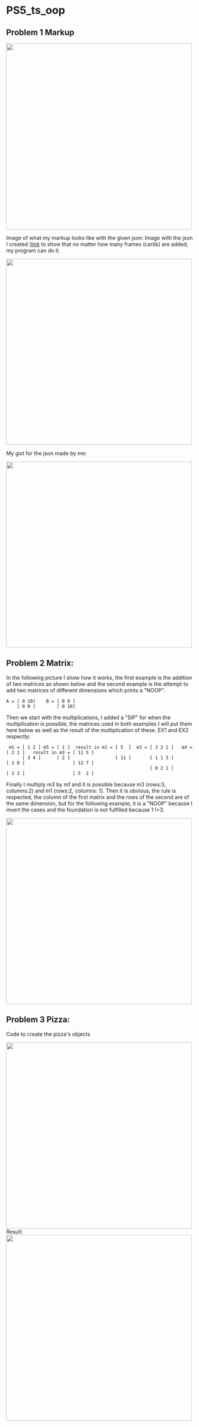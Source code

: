 # PS5_ts_oop

## Problem 1 Markup

<img  src = "https://user-images.githubusercontent.com/113385187/197419015-fa661860-d4e0-4069-b5c8-94a5b4a9b959.PNG" width="500" >

Image of what my markup looks like with the given json:
Image with the json I created ([link](https://gist.githubusercontent.com/YumilRuedaFlores-Ksquare/1392d19bb568ea159a14dd91ee37da62/raw/b907d90055caf401b47853d13a7d90f352667d45/example.json) to show that no matter how many frames (cards) are added, my program can do it.

<img src ="https://user-images.githubusercontent.com/113385187/197419016-34716302-29e0-416f-ad8b-3c1a39be6621.PNG " width="500"> 

My gist for the json made by me:

<img src ="https://user-images.githubusercontent.com/113385187/197419018-f4e9d526-c3f8-40b7-9c44-c69f7db0c236.PNG" width="500"> 

## Problem 2 Matrix:
In the following picture I show how it works, the first example is the addition of two matrices as shown below and the second example is the attempt to add two matrices of different dimensions which prints a "NOOP".

    A = [ 0 10]    B = [ 0 0 ]     
        [ 0 0 ]        [ 0 10]     
Then we start with the multiplications, I added a "SIP" for when the multiplication is possible, the matrices used in both examples I will put them here below as well as the result of the multiplication of these. EX1 and EX2 respectly:

     m1 = [ 1 2 ] m5 = [ 1 ]  result in m1 = [ 5  ]  m3 = [ 3 2 1 ]   m4 = [ 2 1 ]   result in m3 = [ 11 5 ]                  
          [ 3 4 ]      [ 2 ]                 [ 11 ]       [ 1 1 3 ]        [ 1 0 ]                  [ 12 7 ]
                                                          [ 0 2 1 ]        [ 3 2 ]                  [ 5  2 ]

Finally I multiply m3 by m1 and it is possible because m3 (rows:3, columns:2) and m1 (rows:2, columns: 1).
Then it is obvious, the rule is respected, the column of the first matrix and the rows of the second are of the same dimension, but for the following example, it is a "NOOP" because I invert the cases and the foundation is not fulfilled because 1 !=3.

<img src ="https://user-images.githubusercontent.com/113385187/197421687-81f262bb-de25-4d44-a28c-e42637993aa1.PNG" width="500"> 

## Problem 3 Pizza:

Code to create the pizza's objects

<img src ="https://user-images.githubusercontent.com/113385187/197419053-bdfa936a-800a-4fb3-aafc-3a9b1ff3a435.PNG" width="500"> 
Result:

<img src ="https://user-images.githubusercontent.com/113385187/197419052-f109f78a-b5dd-48f4-b526-11a0a10f45fd.PNG" width="500"> 


